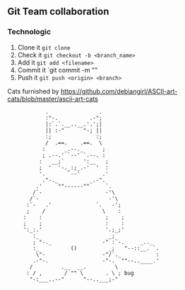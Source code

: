 ## Git Team collaboration

### Technologic

1. Clone it 
   `git clone`
2. Check it
   `git checkout -b <branch_name>`
3. Add it
   `git add <filename>`
4. Commit it
   `git commit -m "<checkin comment>"
5. Push it
   `git push <origin> <branch>`


Cats furnished by 
https://github.com/debiangirl/ASCII-art-cats/blob/master/ascii-art-cats
```
            .                .                    
            :"-.          .-";                    
            |:`.`.__..__.'.';|                    
            || :-"      "-; ||                    
            :;              :;                    
            /  .==.    .==.  \                    
           :      _.--._      ;                   
           ; .--.' `--' `.--. :                   
          :   __;`      ':__   ;                  
          ;  '  '-._:;_.-'  '  :                  
          '.       `--'       .'                  
           ."-._          _.-".                   
         .'     ""------""     `.                 
        /`-                    -'\                
       /`-                      -'\               
      :`-   .'              `.   -';              
      ;    /                  \    :              
     :    :                    ;    ;             
     ;    ;                    :    :             
     ':_:.'                    '.;_;'             
        :_                      _;                
        ; "-._                -" :`-.     _.._    
        :_          ()          _;   "--::__. `.  
         \"-                  -"/`._           :  
        .-"-.                 -"-.  ""--..____.'  
       /         .__  __.         \               
      : / ,       / "" \       . \ ; bug          
       "-:___..--"      "--..___;-"               
                                                  
```
